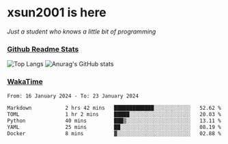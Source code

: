 # xsun2001 is here

*Just a student who knows a little bit of programming*

### [Github Readme Stats](https://github.com/anuraghazra/github-readme-stats)

![Top Langs](https://github-readme-stats.vercel.app/api/top-langs/?username=xsun2001&layout=compact&theme=radical) ![Anurag's GitHub stats](https://github-readme-stats.vercel.app/api?username=xsun2001&show_icons=true&theme=radical)

### [WakaTime](https://wakatime.com)

<!--START_SECTION:waka-->

```txt
From: 16 January 2024 - To: 23 January 2024

Markdown           2 hrs 42 mins   █████████████░░░░░░░░░░░░   52.62 %
TOML               1 hr 2 mins     █████░░░░░░░░░░░░░░░░░░░░   20.03 %
Python             40 mins         ███▒░░░░░░░░░░░░░░░░░░░░░   13.11 %
YAML               25 mins         ██░░░░░░░░░░░░░░░░░░░░░░░   08.19 %
Docker             8 mins          ▓░░░░░░░░░░░░░░░░░░░░░░░░   02.88 %
```

<!--END_SECTION:waka-->
